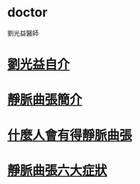 # doctor
劉光益醫師

# <a href="https://www.youtube.com/watch?v=8LKCkaESDI0">劉光益自介</a>
# <a href="https://www.youtube.com/watch?v=e92u1rKs6iI">靜脈曲張簡介</a>
# <a href="https://https://www.youtube.com/watch?v=umoMYHg6jAg">什麼人會有得靜脈曲張</a>
# <a href="https://www.youtube.com/watch?v=ScHCREHLzak">靜脈曲張六大症狀</a>

